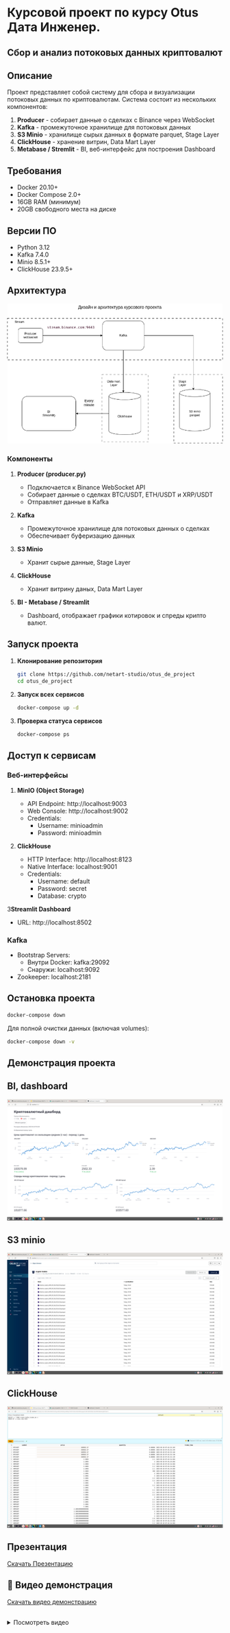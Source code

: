 # Курсовой проект по курсу Otus Дата Инженер.
## Сбор и анализ потоковых данных криптовалют

## Описание

Проект представляет собой систему для сбора и визуализации 
потоковых данных по криптовалютам. Система состоит из нескольких компонентов:

1. **Producer** - собирает данные о сделках с Binance через WebSocket
2. **Kafka** - промежуточное хранилище для потоковых данных
3. **S3 Minio** - хранилище сырых данных в формате parquet, Stage Layer
4. **ClickHouse** - хранение витрин, Data Mart Layer
5. **Metabase / Stremlit** - BI, веб-интерфейс для построения Dashboard

## Требования

- Docker 20.10+
- Docker Compose 2.0+
- 16GB RAM (минимум)
- 20GB свободного места на диске

## Версии ПО
- Python 3.12
- Kafka 7.4.0
- Minio 8.5.1+
- ClickHouse 23.9.5+

## Архитектура


![Архитектура](docs/arhitecture.png)

### Компоненты

1. **Producer (producer.py)**
   - Подключается к Binance WebSocket API
   - Собирает данные о сделках BTC/USDT, ETH/USDT и XRP/USDT 
   - Отправляет данные в Kafka

2. **Kafka**
   - Промежуточное хранилище для потоковых данных о сделках
   - Обеспечивает буферизацию данных

3. **S3 Minio**
   - Хранит сырые данные, Stage Layer

 
4. **ClickHouse**
   - Хранит витрину даных, Data Mart Layer

5. **BI - Metabase / Streamlit**
   - Dashboard, отображает графики котировок и спреды крипто валют.

## Запуск проекта

1. **Клонирование репозитория**
   ```bash
   git clone https://github.com/netart-studio/otus_de_project
   cd otus_de_project
   ```

2. **Запуск всех сервисов**
   ```bash
   docker-compose up -d
   ```

3. **Проверка статуса сервисов**
   ```bash
   docker-compose ps
   ```

## Доступ к сервисам

### Веб-интерфейсы

1. **MinIO (Object Storage)**
   - API Endpoint: http://localhost:9003
   - Web Console: http://localhost:9002
   - Credentials:
     - Username: minioadmin
     - Password: minioadmin

2. **ClickHouse**
   - HTTP Interface: http://localhost:8123
   - Native Interface: localhost:9001
   - Credentials:
     - Username: default
     - Password: secret
     - Database: crypto

3**Streamlit Dashboard**
   - URL: http://localhost:8502

### Kafka

- Bootstrap Servers:
  - Внутри Docker: kafka:29092
  - Снаружи: localhost:9092
- Zookeeper: localhost:2181

## Остановка проекта

```bash
docker-compose down
```

Для полной очистки данных (включая volumes):
```bash
docker-compose down -v
```
## Демонстрация проекта
## BI, dashboard 
![BI, Дашборд](docs/dashboard.png)

## S3 minio
![S3 minio](docs/minio.png)

## ClickHouse
![clickhouse](docs/clickhouse.png)

## Презентация
[Скачать Презентацию](https://github.com/netart-studio/otus_de_project/raw/refs/heads/main/docs/presentation_project.pptx )


## 🎥 Видео демонстрация
[Скачать видео демонстрацию](https://github.com/netart-studio/otus_de_project/raw/refs/heads/main/docs/de_project_demo.mp4" )

<br>
<details>
  <summary>Посмотреть видео</summary>
  <br>
  <iframe 
    src="https://rutube.ru/play/embed/55ce11a5964923c23b07ff2bd6c6a357/?p=TrLgH1KOx4PR7X97mXAlSg " 
    width="600" 
    height="360" 
    frameborder="0" 
    allowfullscreen
    webkitallowfullscreen
    mozallowfullscreen
    allow="autoplay"
  ></iframe>
</details>